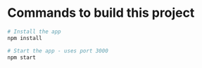 # Commands to build this project

```bash
# Install the app
npm install

# Start the app - uses port 3000
npm start
```
